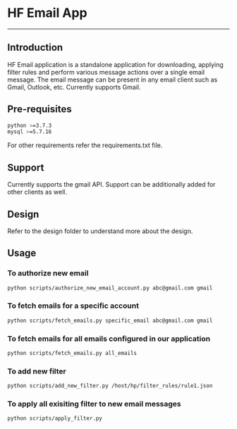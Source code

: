 # HF Email App
---

## Introduction

HF Email application is a standalone application for downloading, applying filter rules and perform various message actions over a single email message.
The email message can be present in any email client such as Gmail, Outlook, etc. Currently supports Gmail.

## Pre-requisites

```bash
python >=3.7.3
mysql >=5.7.16
```

For other requirements refer the requirements.txt file.

## Support

Currently supports the gmail API. Support can be additionally added for other clients as well.

## Design

Refer to the design folder to understand more about the design.

## Usage

### To authorize new email
```bash
python scripts/authorize_new_email_account.py abc@gmail.com gmail
```

### To fetch emails for a specific account
```bash
python scripts/fetch_emails.py specific_email abc@gmail.com gmail
```

### To fetch emails for all emails configured in our application
```bash
python scripts/fetch_emails.py all_emails
```

### To add new filter
```bash
python scripts/add_new_filter.py /host/hp/filter_rules/rule1.json
```

### To apply all exisiting filter to new email messages
```bash
python scripts/apply_filter.py
```
